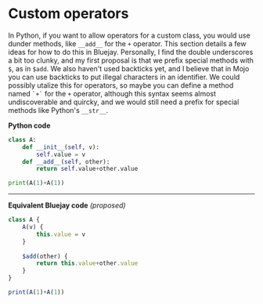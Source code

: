 # Custom operators
In Python, if you want to allow operators for a custom class,
you would use dunder methods, like `__add__` for the `+` operator.
This section details a few ideas for how to do this in Bluejay.
Personally, I find the double underscores a bit too clunky, and
my first proposal is that we prefix special methods with `$`, as in
`$add`. We also haven't used backticks yet, and I believe that in Mojo
you can use backticks to put illegal characters in an identifier.
We could possibly utalize this for operators, so maybe you can define
a method named `` `+` `` for the `+` operator, although this syntax
seems almost undiscoverable and quircky, and we would still need
a prefix for special methods like Python's `__str__`.

**Python code**
```py
class A:
    def __init__(self, v):
        self.value = v
    def __add__(self, other):
        return self.value+other.value

print(A(1)+A(1))
```

-------

**Equivalent Bluejay code** *(proposed)*
```js
class A {
    A(v) {
        this.value = v
    }
    
    $add(other) {
        return this.value+other.value
    }
}

print(A(1)+A(1))
```